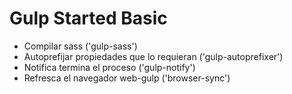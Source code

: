 # Gulp Started Basic

- Compilar sass ('gulp-sass')
- Autoprefijar propiedades que lo requieran ('gulp-autoprefixer')
- Notifica termina el proceso ('gulp-notify')
- Refresca el navegador web-gulp ('browser-sync')
